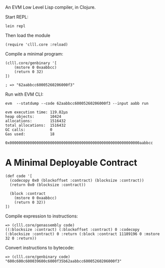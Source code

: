 An EVM Low Level Lisp compiler, in Clojure.

Start REPL:

```
lein repl
```

Then load the module

```
(require 'clll.core :reload)
```

Compile a minimal program:

```
(clll.core/genbinary '[
    (mstore 0 0xaabbcc)
    (return 0 32)
])

; => "62aabbcc60005260206000f3"
```

Run with EVM CLI:

```
evm  --statdump --code 62aabbcc60005260206000f3 --input aabb run
```

```
evm execution time: 119.82µs
heap objects:       10424
allocations:        1516432
total allocations:  1516432
GC calls:           0
Gas used:           18

0x0000000000000000000000000000000000000000000000000000000000aabbcc
```

# A Minimal Deployable Contract

```
(def code '[
  (codecopy 0x0 (blockoffset :contract) (blocksize :contract))
  (return 0x0 (blocksize :contract))

  (block :contract
    (mstore 0 0xaabbcc)
    (return 0 32))
])
```

Compile expression to instructions:

```
=> (clll.core/genassembly code)
((:blocksize :contract) (:blockoffset :contract) 0 :codecopy (:blocksize :contract) 0 :return (:block :contract 11189196 0 :mstore 32 0 :return))
```

Convert instructions to bytecode:

```
=> (clll.core/genbinary code)
"600c600c600039600c6000f35b62aabbcc60005260206000f3"
```
